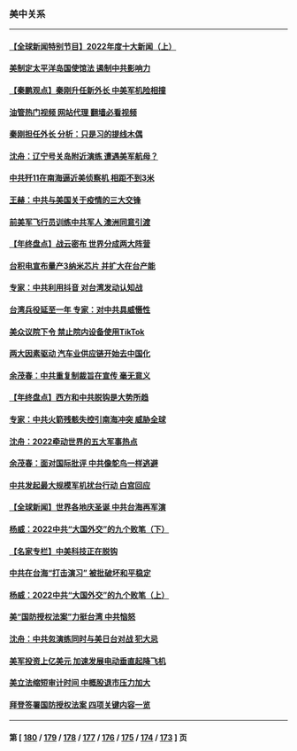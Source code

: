 ### 美中关系
---
#### [【全球新闻特别节目】2022年度十大新闻（上）](../../pages/nf1412576/n13896088.md?01011245) 
#### [美制定太平洋岛国使馆法 遏制中共影响力](../../pages/nf1412576/n13895823.md?01011245) 
#### [【秦鹏观点】秦刚升任新外长 中美军机险相撞](../../pages/nf1412576/n13895719.md?01011245) 
#### [油管热门视频 网站代理 翻墙必看视频](http://138.2.39.72:81/youtube.html?epic-marker?01011245)
#### [秦刚担任外长 分析：只是习的提线木偶](../../pages/nf1412576/n13895637.md?01011245) 
#### [沈舟：辽宁号关岛附近演练 遭遇美军航母？](../../pages/nf1412576/n13894879.md?01011245) 
#### [中共歼11在南海逼近美侦察机 相距不到3米](../../pages/nf1412576/n13894594.md?01011245) 
#### [王赫：中共与美国关于疫情的三大交锋](../../pages/nf1412576/n13894704.md?01011245) 
#### [前美军飞行员训练中共军人 澳洲同意引渡](../../pages/nf1412576/n13894490.md?01011245) 
#### [【年终盘点】战云密布 世界分成两大阵营](../../pages/nf1412576/n13891187.md?01011245) 
#### [台积电宣布量产3纳米芯片 并扩大在台产能](../../pages/nf1412576/n13894291.md?01011245) 
#### [专家：中共利用抖音 对台湾发动认知战](../../pages/nf1412576/n13892529.md?01011245) 
#### [台湾兵役延至一年 专家：对中共具威慑性](../../pages/nf1412576/n13893127.md?01011245) 
#### [美众议院下令 禁止院内设备使用TikTok](../../pages/nf1412576/n13893373.md?01011245) 
#### [两大因素驱动 汽车业供应链开始去中国化](../../pages/nf1412576/n13893093.md?01011245) 
#### [余茂春：中共重复制裁旨在宣传 毫无意义](../../pages/nf1412576/n13893038.md?01011245) 
#### [【年终盘点】西方和中共脱钩是大势所趋](../../pages/nf1412576/n13887940.md?01011245) 
#### [专家：中共火箭残骸失控引南海冲突 威胁全球](../../pages/nf1412576/n13892541.md?01011245) 
#### [沈舟：2022牵动世界的五大军事热点](../../pages/nf1412576/n13892406.md?01011245) 
#### [余茂春：面对国际批评 中共像鸵鸟一样逃避](../../pages/nf1412576/n13892250.md?01011245) 
#### [中共发起最大规模军机扰台行动 白宫回应](../../pages/nf1412576/n13892220.md?01011245) 
#### [【全球新闻】世界各地庆圣诞 中共台海再军演](../../pages/nf1412576/n13892011.md?01011245) 
#### [杨威：2022中共“大国外交”的九个败笔（下）](../../pages/nf1412576/n13891893.md?01011245) 
#### [【名家专栏】中美科技正在脱钩](../../pages/nf1412576/n13891658.md?01011245) 
#### [中共在台海“打击演习” 被批破坏和平稳定](../../pages/nf1412576/n13891734.md?01011245) 
#### [杨威：2022中共“大国外交”的九个败笔（上）](../../pages/nf1412576/n13891424.md?01011245) 
#### [美“国防授权法案”力挺台湾 中共恼怒](../../pages/nf1412576/n13891151.md?01011245) 
#### [沈舟：中共忽演练同时与美日台对战 犯大忌](../../pages/nf1412576/n13890857.md?01011245) 
#### [美军投资上亿美元 加速发展电动垂直起降飞机](../../pages/nf1412576/n13890955.md?01011245) 
#### [美立法缩短审计时间 中概股退市压力加大](../../pages/nf1412576/n13890825.md?01011245) 
#### [拜登签署国防授权法案 四项关键内容一览](../../pages/nf1412576/n13890669.md?01011245) 

---
#### 第 [ [180](./180.md?01011245) / [179](./179.md?01011245) / [178](./178.md?01011245) / [177](./177.md?01011245) / [176](./176.md?01011245) / [175](./175.md?01011245) / [174](./174.md?01011245) / [173](./173.md?01011245) ] 页
